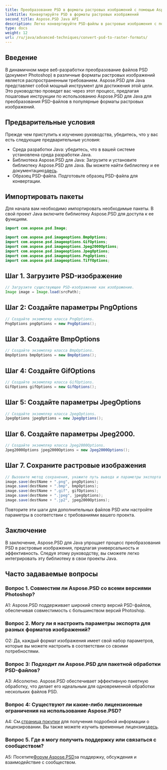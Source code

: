 ```yaml
---
title: Преобразование PSD в форматы растровых изображений с помощью Aspose.PSD для Java
linktitle: Конвертируйте PSD в форматы растровых изображений
second_title: Aspose.PSD Java API
description: Легко конвертируйте PSD-файлы в растровые изображения с помощью Aspose.PSD для Java. Изучите пошаговые инструкции, универсальные возможности экспорта и простую интеграцию.
type: docs
weight: 12
url: /ru/java/advanced-techniques/convert-psd-to-raster-formats/
---
```

## Введение

В динамичном мире веб-разработки преобразование файлов PSD (документ Photoshop) в различные форматы растровых изображений является распространенным требованием. Aspose.PSD для Java представляет собой мощный инструмент для достижения этой цели. Это руководство проведет вас через этот процесс, предлагая пошаговые инструкции по использованию Aspose.PSD для Java для преобразования PSD-файлов в популярные форматы растровых изображений.

## Предварительные условия

Прежде чем приступить к изучению руководства, убедитесь, что у вас есть следующие предварительные условия:

- Среда разработки Java: убедитесь, что в вашей системе установлена среда разработки Java.
-  Библиотека Aspose.PSD для Java: Загрузите и установите библиотеку Aspose.PSD для Java. Вы можете найти библиотеку и ее документацию[здесь](https://reference.aspose.com/psd/java/).
- Образец PSD-файла. Подготовьте образец PSD-файла для конвертации.

## Импортировать пакеты

Для начала вам необходимо импортировать необходимые пакеты. В свой проект Java включите библиотеку Aspose.PSD для доступа к ее функциям.

```java
import com.aspose.psd.Image;

import com.aspose.psd.imageoptions.BmpOptions;
import com.aspose.psd.imageoptions.GifOptions;
import com.aspose.psd.imageoptions.Jpeg2000Options;
import com.aspose.psd.imageoptions.JpegOptions;
import com.aspose.psd.imageoptions.PngOptions;
import com.aspose.psd.imageoptions.TiffOptions;
```

## Шаг 1. Загрузите PSD-изображение

```java
// Загрузите существующее PSD-изображение как изображение.
Image image = Image.load(srcPath);
```

## Шаг 2: Создайте параметры PngOptions

```java
// Создайте экземпляр класса PngOptions.
PngOptions pngOptions = new PngOptions();
```

## Шаг 3. Создайте BmpOptions

```java
// Создайте экземпляр класса BmpOptions.
BmpOptions bmpOptions = new BmpOptions();
```

## Шаг 4: Создайте GifOptions

```java
// Создайте экземпляр класса GifOptions.
GifOptions gifOptions = new GifOptions();
```

## Шаг 5: Создайте параметры JpegOptions

```java
// Создайте экземпляр класса JpegOptions.
JpegOptions jpegOptions = new JpegOptions();
```

## Шаг 6. Создайте параметры Jpeg2000.

```java
// Создайте экземпляр класса Jpeg2000Options.
Jpeg2000Options jpeg2000Options = new Jpeg2000Options();
```

## Шаг 7. Сохраните растровые изображения

```java
// Вызовите метод сохранения, укажите путь вывода и параметры экспорта для преобразования PSD-файла в различные форматы растровых файлов.
image.save(destName + ".png", pngOptions);
image.save(destName + ".bmp", bmpOptions);
image.save(destName + ".gif", gifOptions);
image.save(destName + ".jpeg", jpegOptions);
image.save(destName + ".jp2", jpeg2000Options);
```

Повторите эти шаги для дополнительных файлов PSD или настройте параметры в соответствии с требованиями вашего проекта.

## Заключение

В заключение, Aspose.PSD для Java упрощает процесс преобразования PSD в растровые изображения, предлагая универсальность и эффективность. Следуя этому руководству, вы сможете легко интегрировать эту библиотеку в свои проекты Java.

## Часто задаваемые вопросы

### Вопрос 1. Совместим ли Aspose.PSD со всеми версиями Photoshop?

A1: Aspose.PSD поддерживает широкий спектр версий PSD-файлов, обеспечивая совместимость с большинством версий Photoshop.

### Вопрос 2. Могу ли я настроить параметры экспорта для разных форматов изображений?

О2: Да, каждый формат изображения имеет свой набор параметров, которые вы можете настроить в соответствии со своими потребностями.

### Вопрос 3: Подходит ли Aspose.PSD для пакетной обработки PSD-файлов?

А3: Абсолютно. Aspose.PSD обеспечивает эффективную пакетную обработку, что делает его идеальным для одновременной обработки нескольких файлов PSD.

### Вопрос 4: Существуют ли какие-либо лицензионные ограничения на использование Aspose.PSD?

 А4: См.[страница покупки](https://purchase.aspose.com/buy) для получения подробной информации о лицензировании. Вы также можете изучить временные лицензии[здесь](https://purchase.aspose.com/temporary-license/).

### Вопрос 5. Где я могу получить поддержку или связаться с сообществом?

 A5: Посетите[Форум Aspose.PSD](https://forum.aspose.com/c/psd/34)за поддержку, обсуждения и взаимодействие с сообществом.